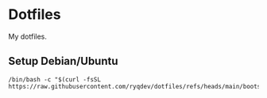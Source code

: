 # Dotfiles

My dotfiles.
## Setup Debian/Ubuntu
```shell
/bin/bash -c "$(curl -fsSL https://raw.githubusercontent.com/ryqdev/dotfiles/refs/heads/main/bootstrap.sh"

```
